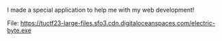 I made a special application to help me with my web development!

File: https://tuctf23-large-files.sfo3.cdn.digitaloceanspaces.com/electric-byte.exe
